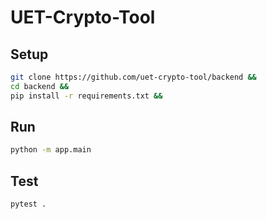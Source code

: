 # UET-Crypto-Tool
## Setup
```sh
git clone https://github.com/uet-crypto-tool/backend &&
cd backend &&
pip install -r requirements.txt &&
```
## Run
```sh
python -m app.main
```
## Test
```
pytest .
```

